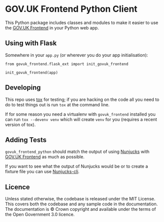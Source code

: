 GOV.UK Frontend Python Client
=============================

This Python package includes classes and modules to make it easier to use the
[GOV.UK Frontend] in your Python web app.

## Using with Flask

Somewhere in your `app.py` (or wherever you do your app initialisation):

```
from govuk_frontend.flask_ext import init_govuk_frontend

init_govuk_frontend(app)
```

## Developing

This repo uses [tox] for testing; if you are hacking on the code all you need
to do to test things out is run `tox` at the command line.

If for some reason you need a virtualenv with `govuk_frontend` installed you
can run `tox --devenv venv` which will create `venv` for you (requires a recent
version of tox).

## Adding Tests

`govuk_frontend_python` should match the output of using [Nunjucks] with
[GOV.UK Frontend] as much as possible.

If you want to see what the output of Nunjucks would be or to create a fixture
file you can use [Nunjucks-cli].

## Licence

Unless stated otherwise, the codebase is released under the MIT License. This
covers both the codebase and any sample code in the documentation. The
documentation is &copy; Crown copyright and available under the terms of the
Open Government 3.0 licence.

[GOV.UK Frontend]: https://github.com/alphagov/govuk-frontend
[Nunjucks]: https://mozilla.github.io/nunjucks/
[Nunjucks-cli]: https://www.npmjs.com/package/nunjucks-cli
[tox]: https://tox.readthedocs.io/en/latest/index.html
